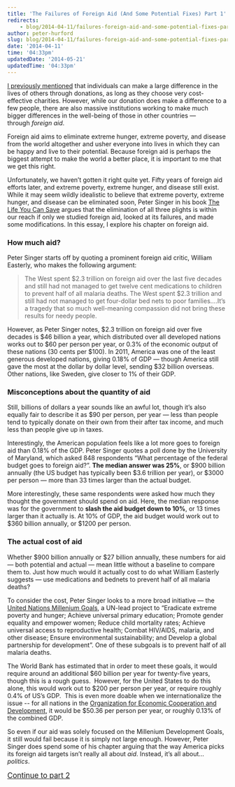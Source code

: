 ```yaml
---
title: 'The Failures of Foreign Aid (And Some Potential Fixes) Part 1'
redirects:
    - blog/2014-04-11/failures-foreign-aid-and-some-potential-fixes-part-1
author: peter-hurford
slug: blog/2014-04-11/failures-foreign-aid-and-some-potential-fixes-part-1
date: '2014-04-11'
time: '04:33pm'
updatedDate: '2014-05-21'
updatedTime: '04:33pm'
---
```

[I previously mentioned](http://www.everydayutilitarian.com/essays/where-you-give-is-literally-a-matter-of-life-and-death/) that individuals can make a large difference in the lives of others through donations, as long as they choose very cost-effective charities. However, while our donation does make a difference to a few people, there are also massive institutions working to make much bigger differences in the well-being of those in other countries — through _foreign aid_.

Foreign aid aims to eliminate extreme hunger, extreme poverty, and disease from the world altogether and usher everyone into lives in which they can be happy and live to their potential. Because foreign aid is perhaps the biggest attempt to make the world a better place, it is important to me that we get this right.

Unfortunately, we haven’t gotten it right quite yet. Fifty years of foreign aid efforts later, and extreme poverty, extreme hunger, and disease still exist. While it may seem wildly idealistic to believe that extreme poverty, extreme hunger, and disease can be eliminated soon, Peter Singer in his book [The Life You Can Save](http://www.amazon.com/The-Life-You-Can-Save/dp/1400067103) argues that the elimination of all three plights is within our reach if only we studied foreign aid, looked at its failures, and made some modifications. In this essay, I explore his chapter on foreign aid.

### How much aid?

Peter Singer starts off by quoting a prominent foreign aid critic, William Easterly, who makes the following argument:

> The West spent $2.3 trillion on foreign aid over the last five decades and still had not managed to get twelve cent medications to children to prevent half of all malaria deaths. The West spent $2.3 trillion and still had not managed to get four-dollar bed nets to poor families….It’s a tragedy that so much well-meaning compassion did not bring these results for needy people.

However, as Peter Singer notes, $2.3 trillion on foreign aid over five decades is $46 billion a year, which distributed over all developed nations works out to $60 per person per year, or 0.3% of the economic output of these nations (30 cents per $100). In 2011, America was one of the least generous developed nations, giving 0.18% of GDP — though America still gave the most at the dollar by dollar level, sending $32 billion overseas. Other nations, like Sweden, give closer to 1% of their GDP.

### Misconceptions about the quantity of aid

Still, billions of dollars a year sounds like an awful lot, though it’s also equally fair to describe it as $90 per person, per year — less than people tend to typically donate on their own from their after tax income, and much less than people give up in taxes.

Interestingly, the American population feels like a lot more goes to foreign aid than 0.18% of the GDP. Peter Singer quotes a poll done by the University of Maryland, which asked 848 respondents “What percentage of the federal budget goes to foreign aid?”. **The median answer was 25%**, or $900 billion annually (the US budget has typically been $3.6 trillion per year), or $3000 per person — more than 33 times larger than the actual budget.

More interestingly, these same respondents were asked how much they thought the government should spend on aid. Here, the median response was for the government to **slash the aid budget down to 10%**, or 13 times larger than it actually is. At 10% of GDP, the aid budget would work out to $360 billion annually, or $1200 per person.

### The actual cost of aid

Whether $900 billion annually or $27 billion annually, these numbers for aid — both potential and actual — mean little without a baseline to compare them to. Just how much would it actually cost to do what William Easterly suggests — use medications and bednets to prevent half of all malaria deaths?

To consider the cost, Peter Singer looks to a more broad initiative — the [United Nations Millenium Goals](http://www.un.org/millenniumgoals/), a UN-lead project to “Eradicate extreme poverty and hunger; Achieve universal primary education; Promote gender equality and empower women; Reduce child mortality rates; Achieve universal access to reproductive health; Combat HIV/AIDS, malaria, and other disease; Ensure environmental sustainability; and Develop a global partnership for development”. One of these subgoals is to prevent half of all malaria deaths.

The World Bank has estimated that in order to meet these goals, it would require around an additional $60 billion per year for twenty-five years, though this is a rough guess.  However, for the United States to do this alone, this would work out to $200 per person per year, or require roughly 0.4% of US’s GDP.  This is even more doable when we internationalize the issue -- for all nations in the [Organization for Economic Cooperation and Development](http://www.oecd.org/), it would be $50.36 per person per year, or roughly 0.13% of the combined GDP.

So even if our aid was solely focused on the Millenium Development Goals, it still would fail because it is simply not large enough. However, Peter Singer does spend some of his chapter arguing that the way America picks its foreign aid targets isn’t really all about _aid_. Instead, it’s all about… _politics_.

[<big>Continue to part 2</big>](/blog/2014-05-20/failures-foreign-aid-and-some-potential-solutions-part-2)